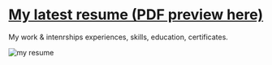 # [My latest resume (PDF preview here)](https://github.com/jovana-marceta/resume/blob/master/Jovana%20Mar%C4%8Deta%20CV.pdf) 

My work & intenrships experiences, skills, education, certificates.

![my resume](blob:https://imgur.com/131dea2e-16c4-47b7-a1b5-b99afdadb017)
